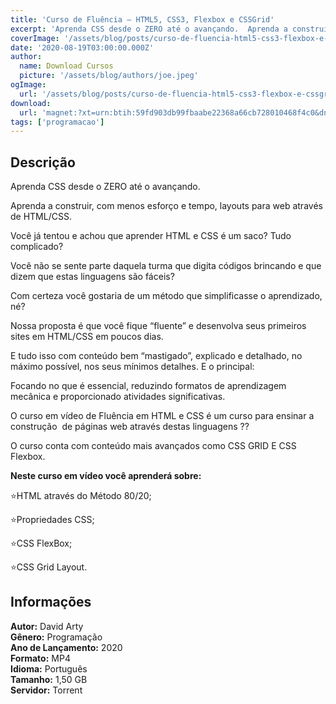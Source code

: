 ```yaml
---
title: 'Curso de Fluência – HTML5, CSS3, Flexbox e CSSGrid'
excerpt: 'Aprenda CSS desde o ZERO até o avançando.  Aprenda a construir, com menos esforço e tempo, layouts para web através de HTML/CSS.  Você já tentou e achou que aprender HTML e CSS é um saco? Tudo complicado?  Você não se sente parte daquela turma que digita códigos brincando e que diz'
coverImage: '/assets/blog/posts/curso-de-fluencia-html5-css3-flexbox-e-cssgrid.jpg'
date: '2020-08-19T03:00:00.000Z'
author:
  name: Download Cursos
  picture: '/assets/blog/authors/joe.jpeg'
ogImage:
  url: '/assets/blog/posts/curso-de-fluencia-html5-css3-flexbox-e-cssgrid.jpg'
download:
  url: 'magnet:?xt=urn:btih:59fd903db99fbaabe22368a66cb728010468f4c0&dn=Curso%20de%20Flu%c3%aancia%20em%20HTML5%2c%20CSS3%2c%20Flexbox%20e%20CSSGrid&tr=udp%3a%2f%2ftracker.openbittorrent.com%3a1337%2fannounce&tr=udp%3a%2f%2ftracker.opentrackr.org%3a1337%2fannounce'
tags: ['programacao']
---
```

<h2>Descrição</h2>
<p>Aprenda CSS desde o ZERO até o avançando.</p><p>Aprenda a construir, com menos esforço e tempo, layouts para web através de HTML/CSS.</p><p>Você já tentou e achou que aprender HTML e CSS é um saco? Tudo complicado?</p><p>Você não se sente parte daquela turma que digita códigos brincando e que dizem que estas linguagens são fáceis?</p><p>Com certeza você gostaria de um método que simplificasse o aprendizado, né?</p><p>Nossa proposta é que você fique “fluente” e desenvolva seus primeiros sites em HTML/CSS em poucos dias.</p><p>E tudo isso com conteúdo bem “mastigado”, explicado e detalhado, no máximo possível, nos seus mínimos detalhes. E o principal:</p><p>Focando no que é essencial, reduzindo formatos de aprendizagem mecânica e proporcionado atividades significativas.</p><p>O curso em vídeo de Fluência em HTML e CSS é um curso para ensinar a construção  de páginas web através destas linguagens ?‍?​</p><p>O curso conta com conteúdo mais avançados como CSS GRID E CSS Flexbox.</p><p><strong>Neste curso em vídeo você aprenderá sobre:</strong></p><p>​⭐HTML através do Método 80/20;</p><p>​⭐Propriedades CSS;</p><p>​⭐CSS FlexBox;</p><p>​⭐CSS Grid Layout.</p><h2>Informações</h2><p><strong>Autor:</strong> David Arty<br/> <strong>Gênero:</strong> Programação<br/> <strong>Ano de Lançamento:</strong> 2020<br/> <strong>Formato:</strong> MP4<br/> <strong>Idioma:</strong> Português<br/> <strong>Tamanho:</strong> 1,50 GB<br/> <strong>Servidor:</strong> Torrent</p>